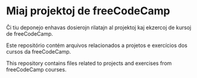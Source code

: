 # Miaj projektoj de freeCodeCamp

Ĉi tiu deponejo enhavas dosierojn rilatajn al projektoj kaj ekzercoj de kursoj de freeCodeCamp.

Este repositório contém arquivos relacionados a projetos e exercícios dos cursos da freeCodeCamp.

This repository contains files related to projects and exercises from freeCodeCamp courses.

